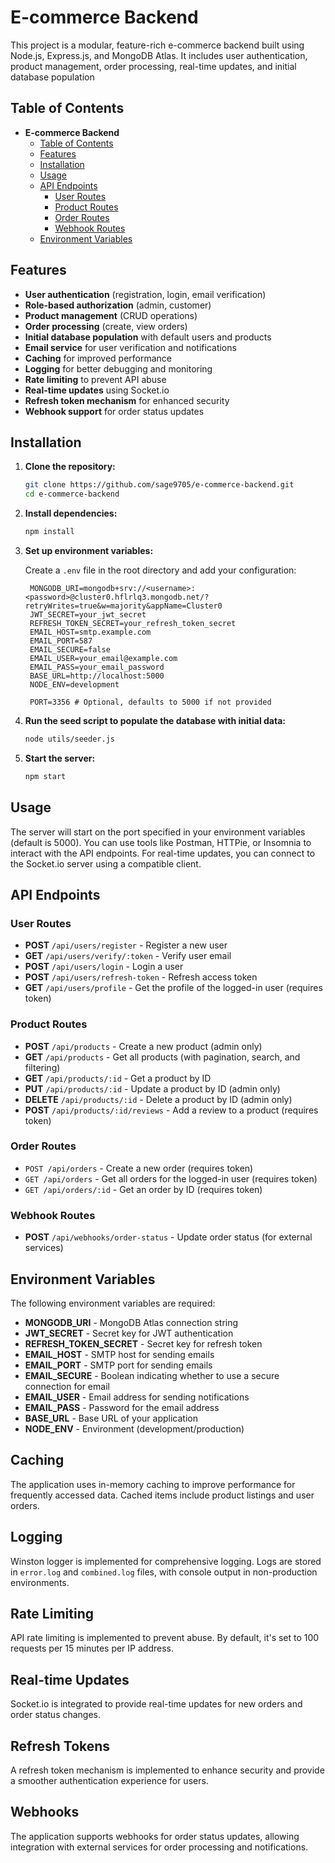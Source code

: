 # E-commerce Backend

This project is a modular, feature-rich e-commerce backend built using Node.js, Express.js, and MongoDB Atlas. It includes user authentication, product management, order processing, real-time updates, and initial database population

## Table of Contents

- **E-commerce Backend**
  - [Table of Contents](#table-of-contents)
  - [Features](#features)
  - [Installation](#installation)
  - [Usage](#usage)
  - [API Endpoints](#api-endpoints)
    - [User Routes](#user-routes)
    - [Product Routes](#product-routes)
    - [Order Routes](#order-routes)
    - [Webhook Routes](#webhook-routes)
  - [Environment Variables](#environment-variables)

## Features

- **User authentication** (registration, login, email verification)
- **Role-based authorization** (admin, customer)
- **Product management** (CRUD operations)
- **Order processing** (create, view orders)
- **Initial database population** with default users and products
- **Email service** for user verification and notifications
- **Caching** for improved performance
- **Logging** for better debugging and monitoring
- **Rate limiting** to prevent API abuse
- **Real-time updates** using Socket.io
- **Refresh token mechanism** for enhanced security
- **Webhook support** for order status updates

## Installation

1. **Clone the repository:**

   ```bash
   git clone https://github.com/sage9705/e-commerce-backend.git
   cd e-commerce-backend
   ```

2. **Install dependencies:**

   ```bash
   npm install
   ```

3. **Set up environment variables:**

   Create a `.env` file in the root directory and add your configuration:

   ```plaintext
    MONGODB_URI=mongodb+srv://<username>:<password>@cluster0.hflrlq3.mongodb.net/?retryWrites=true&w=majority&appName=Cluster0
    JWT_SECRET=your_jwt_secret
    REFRESH_TOKEN_SECRET=your_refresh_token_secret
    EMAIL_HOST=smtp.example.com
    EMAIL_PORT=587
    EMAIL_SECURE=false
    EMAIL_USER=your_email@example.com
    EMAIL_PASS=your_email_password
    BASE_URL=http://localhost:5000
    NODE_ENV=development

    PORT=3356 # Optional, defaults to 5000 if not provided
   ```

4. **Run the seed script to populate the database with initial data:**

   ```bash
   node utils/seeder.js
   ```

5. **Start the server:**

   ```bash
   npm start
   ```

## Usage

The server will start on the port specified in your environment variables (default is 5000). You can use tools like Postman, HTTPie, or Insomnia to interact with the API endpoints. For real-time updates, you can connect to the Socket.io server using a compatible client.

## API Endpoints

### User Routes

- **POST** `/api/users/register` - Register a new user
- **GET** `/api/users/verify/:token` - Verify user email
- **POST** `/api/users/login` - Login a user
- **POST** `/api/users/refresh-token` - Refresh access token
- **GET** `/api/users/profile` - Get the profile of the logged-in user (requires token)

### Product Routes

- **POST** `/api/products` - Create a new product (admin only)
- **GET** `/api/products` - Get all products (with pagination, search, and filtering)
- **GET** `/api/products/:id` - Get a product by ID
- **PUT** `/api/products/:id` - Update a product by ID (admin only)
- **DELETE** `/api/products/:id` - Delete a product by ID (admin only)
- **POST** `/api/products/:id/reviews` - Add a review to a product (requires token)

### Order Routes

- `POST /api/orders` - Create a new order (requires token)
- `GET /api/orders` - Get all orders for the logged-in user (requires token)
- `GET /api/orders/:id` - Get an order by ID (requires token)

### Webhook Routes

- **POST** `/api/webhooks/order-status` - Update order status (for external services)

## Environment Variables

The following environment variables are required:

- **MONGODB_URI** - MongoDB Atlas connection string
- **JWT_SECRET** - Secret key for JWT authentication
- **REFRESH_TOKEN_SECRET** - Secret key for refresh token
- **EMAIL_HOST** - SMTP host for sending emails
- **EMAIL_PORT** - SMTP port for sending emails
- **EMAIL_SECURE** - Boolean indicating whether to use a secure connection for email
- **EMAIL_USER** - Email address for sending notifications
- **EMAIL_PASS** - Password for the email address
- **BASE_URL** - Base URL of your application
- **NODE_ENV** - Environment (development/production)

## Caching

The application uses in-memory caching to improve performance for frequently accessed data. Cached items include product listings and user orders.

## Logging

Winston logger is implemented for comprehensive logging. Logs are stored in `error.log` and `combined.log` files, with console output in non-production environments.

## Rate Limiting

API rate limiting is implemented to prevent abuse. By default, it's set to 100 requests per 15 minutes per IP address.

## Real-time Updates

Socket.io is integrated to provide real-time updates for new orders and order status changes.

## Refresh Tokens

A refresh token mechanism is implemented to enhance security and provide a smoother authentication experience for users.

## Webhooks

The application supports webhooks for order status updates, allowing integration with external services for order processing and notifications.
